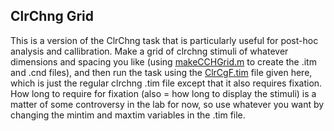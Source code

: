 ## ClrChng Grid

This is a version of the ClrChng task that is particularly useful for post-hoc analysis and callibration.  Make a grid of clrchng stimuli of whatever dimensions and spacing you like (using [makeCCHGrid.m](makeCCHGrid.m) to create the .itm and .cnd files), and then run the task using the [ClrCgF.tim](ClrCgF.tim) file given here, which is just the regular clrchng .tim file except that it also requires fixation.  How long to require for fixation (also = how long to display the stimuli) is a matter of some controversy in the lab for now, so use whatever you want by changing the mintim and maxtim variables in the .tim file.
